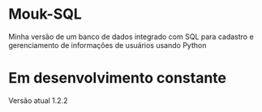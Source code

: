 # Mouk-SQL
Minha versão de um banco de dados integrado com SQL para cadastro e gerenciamento de informações de usuários usando Python

# Em desenvolvimento constante
Versão atual 1.2.2
